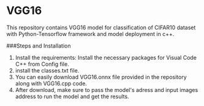 # VGG16

This repository contains VGG16 model for classification of CIFAR10 dataset with Python-Tensorflow framework and model deployment in c++.

###Steps and Installation
1. Install the requirements: Install the necessary packages for Visual Code C++ from Config file.
2. install the classes.txt file.
3. You can easily download VGG16.onnx file provided in the repository along with VGG16.cpp code.
4. After download, make sure to pass the model's adress and input images address to run the model and get the results. 
